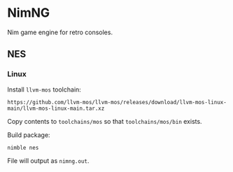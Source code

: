 # NimNG

Nim game engine for retro consoles.

## NES

### Linux

Install `llvm-mos` toolchain:

```
https://github.com/llvm-mos/llvm-mos/releases/download/llvm-mos-linux-main/llvm-mos-linux-main.tar.xz
```

Copy contents to `toolchains/mos` so that `toolchains/mos/bin` exists.

Build package:

```
nimble nes
```

File will output as `nimng.out`.
